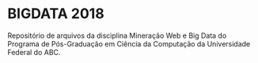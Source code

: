 # BIGDATA 2018
Repositório de arquivos da disciplina Mineração Web e Big Data do Programa de Pós-Graduação em Ciência da Computação da Universidade Federal do ABC.

